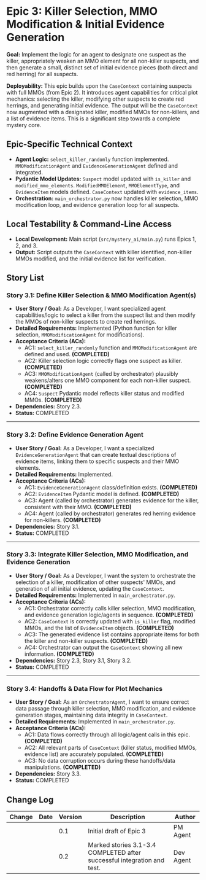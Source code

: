 # Epic 3: Killer Selection, MMO Modification & Initial Evidence Generation

**Goal:** Implement the logic for an agent to designate one suspect as the killer, appropriately weaken an MMO element for all non-killer suspects, and then generate a small, distinct set of initial evidence pieces (both direct and red herring) for all suspects.

**Deployability:** This epic builds upon the `CaseContext` containing suspects with full MMOs (from Epic 2). It introduces agent capabilities for critical plot mechanics: selecting the killer, modifying other suspects to create red herrings, and generating initial evidence. The output will be the `CaseContext` now augmented with a designated killer, modified MMOs for non-killers, and a list of evidence items. This is a significant step towards a complete mystery core.

## Epic-Specific Technical Context

- **Agent Logic:** `select_killer_randomly` function implemented. `MMOModificationAgent` and `EvidenceGenerationAgent` defined and integrated.
- **Pydantic Model Updates:** `Suspect` model updated with `is_killer` and `modified_mmo_elements`. `ModifiedMMOElement`, `MMOElementType`, and `EvidenceItem` models defined. `CaseContext` updated with `evidence_items`.
- **Orchestration:** `main_orchestrator.py` now handles killer selection, MMO modification loop, and evidence generation loop for all suspects.

## Local Testability & Command-Line Access

- **Local Development:** Main script (`src/mystery_ai/main.py`) runs Epics 1, 2, and 3.
- **Output:** Script outputs the `CaseContext` with killer identified, non-killer MMOs modified, and the initial evidence list for verification.

## Story List

### Story 3.1: Define Killer Selection & MMO Modification Agent(s)

- **User Story / Goal:** As a Developer, I want specialized agent capabilities/logic to select a killer from the suspect list and then modify the MMOs of non-killer suspects to create red herrings.
- **Detailed Requirements:** Implemented (Python function for killer selection, `MMOModificationAgent` for modifications).
- **Acceptance Criteria (ACs):**
  - AC1: `select_killer_randomly` function and `MMOModificationAgent` are defined and used. **(COMPLETED)**
  - AC2: Killer selection logic correctly flags one suspect as killer. **(COMPLETED)**
  - AC3: `MMOModificationAgent` (called by orchestrator) plausibly weakens/alters one MMO component for each non-killer suspect. **(COMPLETED)**
  - AC4: `Suspect` Pydantic model reflects killer status and modified MMOs. **(COMPLETED)**
- **Dependencies:** Story 2.3.
- **Status:** COMPLETED

---

### Story 3.2: Define Evidence Generation Agent

- **User Story / Goal:** As a Developer, I want a specialized `EvidenceGenerationAgent` that can create textual descriptions of evidence items, linking them to specific suspects and their MMO elements.
- **Detailed Requirements:** Implemented.
- **Acceptance Criteria (ACs):**
  - AC1: `EvidenceGenerationAgent` class/definition exists. **(COMPLETED)**
  - AC2: `EvidenceItem` Pydantic model is defined. **(COMPLETED)**
  - AC3: Agent (called by orchestrator) generates evidence for the killer, consistent with their MMO. **(COMPLETED)**
  - AC4: Agent (called by orchestrator) generates red herring evidence for non-killers. **(COMPLETED)**
- **Dependencies:** Story 3.1.
- **Status:** COMPLETED

---

### Story 3.3: Integrate Killer Selection, MMO Modification, and Evidence Generation

- **User Story / Goal:** As a Developer, I want the system to orchestrate the selection of a killer, modification of other suspects' MMOs, and generation of all initial evidence, updating the `CaseContext`.
- **Detailed Requirements:** Implemented in `main_orchestrator.py`.
- **Acceptance Criteria (ACs):**
  - AC1: Orchestrator correctly calls killer selection, MMO modification, and evidence generation logic/agents in sequence. **(COMPLETED)**
  - AC2: `CaseContext` is correctly updated with `is_killer` flag, modified MMOs, and the list of `EvidenceItem` objects. **(COMPLETED)**
  - AC3: The generated evidence list contains appropriate items for both the killer and non-killer suspects. **(COMPLETED)**
  - AC4: Orchestrator can output the `CaseContext` showing all new information. **(COMPLETED)**
- **Dependencies:** Story 2.3, Story 3.1, Story 3.2.
- **Status:** COMPLETED

---

### Story 3.4: Handoffs & Data Flow for Plot Mechanics

- **User Story / Goal:** As an `OrchestratorAgent`, I want to ensure correct data passage through killer selection, MMO modification, and evidence generation stages, maintaining data integrity in `CaseContext`.
- **Detailed Requirements:** Implemented in `main_orchestrator.py`.
- **Acceptance Criteria (ACs):**
  - AC1: Data flows correctly through all logic/agent calls in this epic. **(COMPLETED)**
  - AC2: All relevant parts of `CaseContext` (killer status, modified MMOs, evidence list) are accurately populated. **(COMPLETED)**
  - AC3: No data corruption occurs during these handoffs/data manipulations. **(COMPLETED)**
- **Dependencies:** Story 3.3.
- **Status:** COMPLETED

## Change Log

| Change | Date | Version | Description | Author |
| ------ | ---- | ------- | ----------- | ------ |
|        |      | 0.1     | Initial draft of Epic 3 | PM Agent |
|        |      | 0.2     | Marked stories 3.1-3.4 COMPLETED after successful integration and test. | Dev Agent | 
